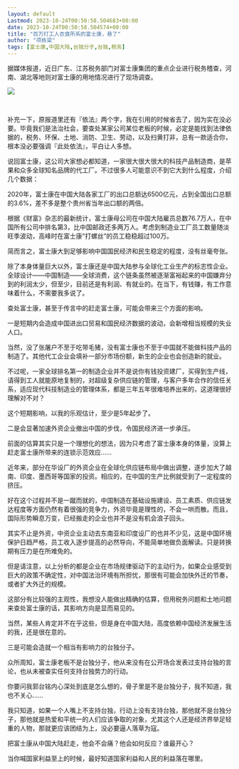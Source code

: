 ```yaml
---
layout: default
Lastmod: 2023-10-24T00:50:58.504683+00:00
date: 2023-10-24T00:50:58.504574+00:00
title: "百万打工人衣食所系的富士康，悬了"
author: "项栋梁"
tags: [富士康,中国大陆,台独分子,台独,税务]
---
```


据媒体报道，近日广东、江苏税务部门对富士康集团的重点企业进行税务稽查，河南、湖北等地则对富士康的用地情况进行了现场调查。

![](https://images.weserv.nl/?url=https%3A//mmbiz.qpic.cn/mmbiz_jpg/TP65WXCia4CIZicK23OW3aaU7ZBn4iarOlIaYfQGTrS0Wc1BqMT2lVEjSbOteiaQODqudcrtVR7qaficGxmuI55GIvA/640%3Fwx_fmt%3Djpeg)

​

补充一下，原报道里还有『依法』两个字，我在引用的时候省去了，因为实在没必要。毕竟我们是法治社会，要查处某家公司某位老板的时候，必定是能找到法律依据的，税务、环保、土地、消防、卫生、劳动，以及扫黄打非，总有一款适合你，根本没必要强调『此处依法』，平白让人多想。

说回富士康，这公司大家想必都知道，一家很大很大很大的科技产品制造商，是苹果和众多全球知名品牌的代工厂。不过很多人可能意识不到它大到什么程度，介绍几个数据：

2020年，富士康在中国大陆各家工厂的出口总额达6500亿元，占到全国出口总额的3.6%，差不多是整个贵州省当年出口额的两倍。

根据《财富》杂志的最新统计，富士康母公司在中国大陆雇员总数76.7万人，在中国所有公司中排名第3，比中国邮政还多两万人。考虑到制造业工厂员工数量随淡旺季波动，高峰时在富士康“打螺丝”的员工稳稳超过100万。

简而言之，富士康大到足够影响中国国民经济和民生稳定的程度，没有丝毫夸张。

除了本身体量巨大以外，富士康还是中国大陆参与全球化工业生产的标志性企业。全球设计——中国制造——全球消费，这个链条虽然被逐渐富裕起来的中国嫌弃分到的利润太少，但至少，目前还是有利润、有就业的。在当下，有钱赚，有工作意味着什么，不需要我多说了。

查处富士康，甚至于传言中的赶走富士康，可能会带来三个方面的影响。

一是短期内会造成中国进出口贸易和国民经济数据的波动，会新增相当规模的失业人口。

当然，没了张屠户不至于吃带毛猪，没有富士康也不至于中国就不能做科技产品的制造了。其他代工企业会填补一部分市场份额，新生的企业也会创造新的就业。

不过呢，一家全球排名第一的制造企业并不是说你有钱投资建厂，买得到生产线，请得到工人就能原地复制的，对超级复杂供应链的管理，与客户多年合作的信任关系，适应现代科技制造业的管理体系，都是三年五年很难培养出来的，这道理很好理解对不对？

这个短期影响，以我的乐观估计，至少是5年起步了。

二是会显著加速外资企业撤出中国的步伐，令国民经济进一步承压。

前面的估算其实只是一个理想化的想法，因为只考虑了富士康本身的体量，没算上赶走富士康所带来的连锁示范效应……

近年来，部分在华设厂的外资企业在全球化供应链布局中做出调整，逐步加大了越南、印度、墨西哥等国家的投资。相应的，在中国的生产比例就受到了一定程度的挤压。

好在这个过程并不是一蹴而就的，中国制造在基础设施建设、员工素质、供应链发达程度等方面仍然有着很强的竞争力，外资毕竟是理性的，不会一哄而散。而且，国际形势瞬息万变，已经搬走的企业也并不是没有机会浪子回头。

其实不止是外资，中资企业主动去东南亚和印度设厂的也并不少见，这是中国环境保护日趋严格，员工收入逐步提高的必然导向，不能简单地做负面解读。只是转换期有压力是在所难免的。

但是请注意，以上分析的都是企业在市场规律驱动下的主动行为，如果企业感受到巨大的政策不确定性，对中国法治环境有所担忧，那很有可能会加快外迁的节奏，或者扩大外迁的规模。

这部分有比较强的主观性，我想没人能做出精确的估算，但用税务问题和土地问题来查处富士康的话，其影响方向是显而易见的。

当然，某些人肯定并不在乎这些，但是身在中国大陆，高度依赖中国经济发展生活的我，还是很在意的。

三是可能会造就一个相当有影响力的台独分子。

众所周知，富士康老板不是台独分子，他从来没有在公开场合发表过支持台独的言论，也从未被查实任何支持台独势力的行动。

你要问我郭台铭内心深处到底是怎么想的，骨子里是不是台独分子，我不知道，我也不关心……

我只知道，如果一个人嘴上不支持台独，行动上没有支持台独，那他就不是台独分子，那他就是热爱和平统一的人们应该争取的对象，尤其这个人还是经济界举足轻重的人物，那就更应该团结为上，没必要逼人落草为寇。

把富士康从中国大陆赶走，他会不会痛？他会如何反应？谁最开心？

当你喊国家利益至上的时候，最好知道国家利益和人民的利益落在哪里。

